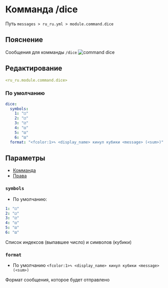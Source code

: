 # Комманда /dice
Путь `messages > ru_ru.yml > module.command.dice`

## Пояснение
Сообщения для комманды `/dice`
![command dice](/commanddice.png)

## Редактирование
```yaml
<ru_ru.module.command.dice>
```

### По умолчанию
```yaml
dice:
  symbols:
    1: "⚀"
    2: "⚁"
    3: "⚂"
    4: "⚃"
    5: "⚄"
    6: "⚅"
  format: "<fcolor:1>✎ <display_name> кинул кубики <message> (<sum>)"
```

## Параметры

- [Комманда](/en/commands/module/command/dice/)
- [Права](/en/permissions/module/command/dice/)

### `symbols`
- По умолчанию:
```yaml
1: "⚀"
2: "⚁"
3: "⚂"
4: "⚃"
5: "⚄"
6: "⚅"
```

Список индексов (выпавшее число) и символов (кубики)

### `format`
- По умолчанию `<fcolor:1>✎ <display_name> кинул кубики <message> (<sum>)`

Формат сообщения, которое будет отправлено

